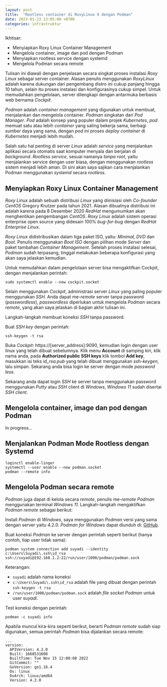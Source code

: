 ```yaml
---
layout: post
title:  "Rootless container di RoxyLinux 9 dengan Podman"
date: 2023-01-23 13:05:00 +0700
categories: infrastruktur
---
```


Ikhtisar:

- Menyiapkan Roxy Linux Container Management
- Mengelola container, image dan pod dengan Podman
- Menyiapkan rootless service dengan systemd
- Mengelola Podman secara remote

Tulisan ini diawali dengan penjelasan secara singkat proses instalasi *Roxy Linux* sebagai server container. Alasan penulis menggunakan *RoxyLinux* adalah karena dukungan dari pengembang distro ini cukup panjang hingga 10 tahun, selain itu proses instalasi dan konfigurasinya cukup simpel. Untuk memudahkan pengelolaan, server dilengkapi dengan antarmuka berbasis web bernama *Cockpit*. 

*Podman* adalah *container management* yang digunakan untuk membuat, menjalankan dan mengelola container. *Podman* singkatan dari *Pod Manager*. *Pod* adalah konsep yang populer dalam projek *Kubernetes*, *pod* memuat satu atau lebih *container* yang saling bekerja sama, berbagi sumber daya yang sama, dengan *pod* ini proses *deploy container* di *Kubernetes* menjadi lebih mudah. 

Salah satu hal penting di server *Linux* adalah *service* yang menjalankan aplikasi secara otomatis saat komputer menyala dan berjalan di *background*. *Rootless service*, sesuai namanya *tanpa root*, yaitu menjalankan service dengan user biasa, dengan menggunakan *rootless* sistem menjadi lebih aman. Di sini akan saya sajikan cara menjalankan Podman menggunakan *systemd* secara *rootless*.

## Menyiapkan Roxy Linux Container Management

*Roxy Linux* adalah sebuah distribusi *Linux* yang diinisiasi oleh *Co-founder CentOS* Gregory Krutzer pada tahun 2021. Alasan dibuatnya distribusi ini adalah karena pada 8 Desember 2020 *RedHat* mengumumkan akan menghentikan pengembangan *CentOS*. *Roxy Linux* adalah sistem operasi enterprise open source yang didesain 100% *bug-for-bug* dengan *RedHat Enterprise Linux*. 

*Roxy Linux* didistribusikan dalam tiga paket ISO, yaitu: *Minimal, DVD* dan *Boot*. Penulis menggunakan *Boot ISO* dengan pilihan mode *Server* dan paket tambahan *Container Management*. Setelah proses instalasi selesai, *Podman* sudah terpasang, tinggal melakukan beberapa konfigurasi yang akan saya jelaskan kemudian.

Untuk memudahkan dalam pengelolaan server bisa mengaktifkan Cockpit, dengan menjalankan perintah:

    sudo systemctl enable --now cockpit.socket

Selain menggunakan *Cockpit*, administrasi server *Linux* yang paling populer menggunakan *SSH*. Anda dapat me-*remote* server tanpa password (*passwordless*), *passwordless* diperlukan untuk mengelola *Podman* secara *remote*, yang akan saya jelaskan di bagian akhir tulisan ini.

Langkah-langkah membuat koneksi *SSH* tanpa password:

Buat *SSH key* dengan perintah:

    ssh-keygen -t rsa

Buka *Cockpit*: https://[server_address]:9090, kemudian login dengan user linux yang telah dibuat sebelumnya. Klik menu **Account** di samping kiri, klik nama anda, pada **Authorized public SSH keys** klik tombol **Add key**, masukkan isi teks *id_rsa.pub* yang telah dibuat menggunakan *ssh-keygen*, lalu simpan. Sekarang anda bisa login ke server dengan mode *password less*.

Sekarang anda dapat login *SSH* ke server tanpa menggunakan password menggunakan *Putty* atau *SSH* client di *Windows*, *Windows 11* sudah disertai *SSH client*.

## Mengelola container, image dan pod dengan Podman

In progress...

## Menjalankan Podman Mode Rootless dengan Systemd

    loginctl enable-linger
    systemctl --user enable --now podman.socket
    podman --remote info

## Mengelola Podman secara remote

*Podman* juga dapat di kelola secara *remote*, penulis me-*remote Podman* menggunakan terminal *Windows 11*. Langkah-langkah mengaktifkan *Podman remote* sebagai berikut:

Install *Podman* di *Windows*, saya menggunakan *Podman* versi yang sama dengan server yaitu 4.2.0. *Podman for Windows* dapat diunduh di: [GitHub](https://github.com/containers/podman/releases/download/v4.2.0/podman-v4.2.0.msi).

Buat koneksi *Podman* ke server dengan perintah seperti berikut (hanya contoh, tiap user tidak sama):

    podman system connection add suyadi --identity c:\Users\Suyadi\.ssh\id_rsa ssh://suyadi@192.168.1.2:22/run/user/1000/podman/podman.sock

Keterangan:
- `suyadi` adalah nama koneksi
- `c:\Users\Suyadi\.ssh\id_rsa` adalah file yang dibuat dengan perintah `ssh-keygen -t rsa`
- `/run/user/1000/podman/podman.sock` adalah *file socket Podman* untuk user *suyadi*.

Test koneksi dengan perintah:

    podman -c suyadi info

Apabila muncul kira-kira seperti berikut, berarti *Podman remote* sudah siap digunakan, semua perintah *Podman* bisa dijalankan secara remote:

    ...
    version:
      APIVersion: 4.2.0
      Built: 1668531608
      BuiltTime: Tue Nov 15 12:00:08 2022
      GitCommit: ""
      GoVersion: go1.18.4
      Os: linux
      OsArch: linux/amd64
      Version: 4.2.0
